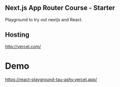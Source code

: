 ## Next.js App Router Course - Starter

Playground to try out nextjs and React.

## Hosting
http://vercel.com/

# Demo
https://react-playground-tau-ashy.vercel.app/